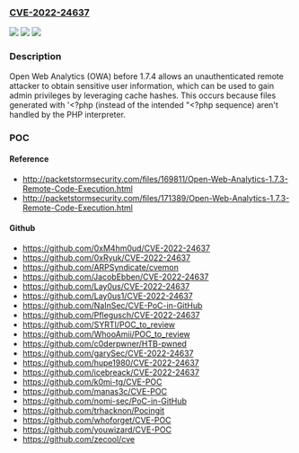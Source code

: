 ### [CVE-2022-24637](https://cve.mitre.org/cgi-bin/cvename.cgi?name=CVE-2022-24637)
![](https://img.shields.io/static/v1?label=Product&message=n%2Fa&color=blue)
![](https://img.shields.io/static/v1?label=Version&message=n%2Fa&color=blue)
![](https://img.shields.io/static/v1?label=Vulnerability&message=n%2Fa&color=brighgreen)

### Description

Open Web Analytics (OWA) before 1.7.4 allows an unauthenticated remote attacker to obtain sensitive user information, which can be used to gain admin privileges by leveraging cache hashes. This occurs because files generated with '<?php (instead of the intended "<?php sequence) aren't handled by the PHP interpreter.

### POC

#### Reference
- http://packetstormsecurity.com/files/169811/Open-Web-Analytics-1.7.3-Remote-Code-Execution.html
- http://packetstormsecurity.com/files/171389/Open-Web-Analytics-1.7.3-Remote-Code-Execution.html

#### Github
- https://github.com/0xM4hm0ud/CVE-2022-24637
- https://github.com/0xRyuk/CVE-2022-24637
- https://github.com/ARPSyndicate/cvemon
- https://github.com/JacobEbben/CVE-2022-24637
- https://github.com/Lay0us/CVE-2022-24637
- https://github.com/Lay0us1/CVE-2022-24637
- https://github.com/NaInSec/CVE-PoC-in-GitHub
- https://github.com/Pflegusch/CVE-2022-24637
- https://github.com/SYRTI/POC_to_review
- https://github.com/WhooAmii/POC_to_review
- https://github.com/c0derpwner/HTB-pwned
- https://github.com/garySec/CVE-2022-24637
- https://github.com/hupe1980/CVE-2022-24637
- https://github.com/icebreack/CVE-2022-24637
- https://github.com/k0mi-tg/CVE-POC
- https://github.com/manas3c/CVE-POC
- https://github.com/nomi-sec/PoC-in-GitHub
- https://github.com/trhacknon/Pocingit
- https://github.com/whoforget/CVE-POC
- https://github.com/youwizard/CVE-POC
- https://github.com/zecool/cve

